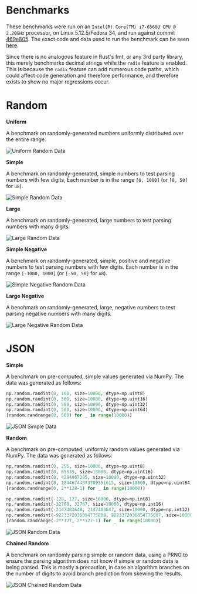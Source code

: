 # Benchmarks

These benchmarks were run on an `Intel(R) Core(TM) i7-6560U CPU @ 2.20GHz` processor, on Linux 5.12.5/Fedora 34, and run against commit [469e805](https://github.com/Alexhuszagh/rust-lexical-experimental/commit/469e8053a5d1c8b3592840cf97a5a28511e2651d). The exact code and data used to run the benchmark can be seen [here](/lexical-benchmark/write-integer).

Since there is no analogous feature in Rust's fmt, or any 3rd party library, this merely benchmarks decimal strings while the `radix` feature is enabled. This is because the `radix` feature can add numerous code paths, which could affect code generation and therefore performance, and therefore exists to show no major regressions occur.

# Random

**Uniform**

A benchmark on randomly-generated numbers uniformly distributed over the entire range.

![Uniform Random Data](/lexical-write-integer/assets/random_uniform_features=radix.svg)

**Simple**

A benchmark on randomly-generated, simple numbers to test parsing numbers with few digits, Each number is in the range `[0, 1000]` (or `[0, 50]` for `u8`).

![Simple Random Data](/lexical-write-integer/assets/random_simple_features=radix.svg)

**Large**

A benchmark on randomly-generated, large numbers to test parsing numbers with many digits.

![Large Random Data](/lexical-write-integer/assets/random_large_features=radix.svg)

**Simple Negative**

A benchmark on randomly-generated, simple, positive and negative numbers to test parsing numbers with few digits. Each number is in the range `[-1000, 1000]` (or `[-50, 50]` for `u8`).

![Simple Negative Random Data](/lexical-write-integer/assets/random_simple_signed_features=radix.svg)

**Large Negative**

A benchmark on randomly-generated, large, negative numbers to test parsing negative numbers with many digits.

![Large Negative Random Data](/lexical-write-integer/assets/random_large_signed_features=radix.svg)

# JSON

**Simple**

A benchmark on pre-computed, simple values generated via NumPy. The data was generated as follows:

```python
np.random.randint(0, 100, size=10000, dtype=np.uint8)
np.random.randint(0, 500, size=10000, dtype=np.uint16)
np.random.randint(0, 500, size=10000, dtype=np.uint32)
np.random.randint(0, 500, size=10000, dtype=np.uint64)
[random.randrange(0, 500) for _ in range(10000)]
```

![JSON Simple Data](/lexical-write-integer/assets/json_simple_features=radix.svg)

**Random**

A benchmark on pre-computed, uniformly random values generated via NumPy. The data was generated as follows:

```python
np.random.randint(0, 255, size=10000, dtype=np.uint8)
np.random.randint(0, 65535, size=10000, dtype=np.uint16)
np.random.randint(0, 4294967295, size=10000, dtype=np.uint32)
np.random.randint(0, 18446744073709551615, size=10000, dtype=np.uint64)
[random.randrange(0, 2**128-1) for _ in range(10000)]

np.random.randint(-128, 127, size=10000, dtype=np.int8)
np.random.randint(-32768, 32767, size=10000, dtype=np.int16)
np.random.randint(-2147483648, 2147483647, size=10000, dtype=np.int32)
np.random.randint(-9223372036854775808, 9223372036854775807, size=10000, dtype=np.int64)
[random.randrange(-2**127, 2**127-1) for _ in range(10000)]
```

![JSON Random Data](/lexical-write-integer/assets/json_random_features=radix.svg)

**Chained Random**

A benchmark on randomly parsing simple or random data, using a PRNG to ensure the parsing algorithm does not know if simple or random data is being parsed. This is mostly a precaution, in case an algorithm branches on the number of digits to avoid branch prediction from skewing the results.

![JSON Chained Random Data](/lexical-write-integer/assets/json_chain_random_features=radix.svg)
